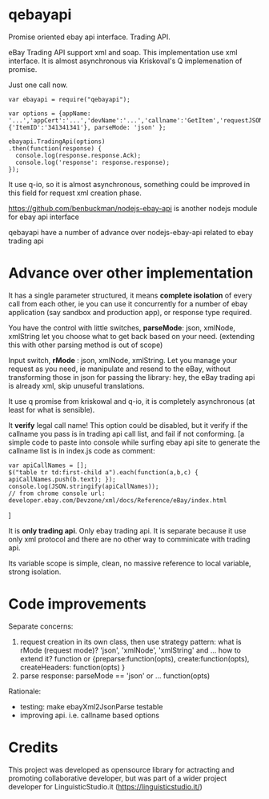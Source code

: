 qebayapi
========

Promise oriented ebay api interface. Trading API.

eBay Trading API support xml and soap. This implementation use xml interface. It is almost asynchronous via Kriskoval's Q implemenation of promise.

Just one call now.

    var ebayapi = require("qebayapi");
    
    var options = {appName: '...','appCert':'...','devName':'...','callname':'GetItem','requestJSON':{'ItemID':'341341341'}, parseMode: 'json' };

    ebayapi.TradingApi(options)
    .then(function(response) {
      console.log(response.response.Ack);
      console.log('response': response.response);
    });


It use q-io, so it is almost asynchronous, something could be improved in this field for request xml creation phase.

https://github.com/benbuckman/nodejs-ebay-api is another nodejs module for ebay api interface

qebayapi have a number of advance over nodejs-ebay-api related to ebay trading api

Advance over other implementation
=================================

It has a single parameter structured, it means **complete isolation** of every call from each other, ie you can use it concurrently for a number of ebay application (say sandbox and production app), or response type required.

You have the control with little switches, **parseMode**: json, xmlNode, xmlString let you choose what to get back based on your need. (extending this with other parsing method is out of scope)

Input switch, **rMode** : json, xmlNode, xmlString. Let you manage your request as you need, ie manipulate and resend to the eBay, without transforming those in json for passing the library: hey, the eBay trading api is already xml, skip unuseful translations.

It use q promise from kriskowal and q-io, it is completely asynchronous (at least for what is sensible).

It **verify** legal call name! This option could be disabled, but it verify if the callname you pass is in trading api call list, and fail if not conforming. [a simple code to paste into console while surfing ebay api site to generate the callname list is in index.js code as comment:

    var apiCallNames = [];
    $("table tr td:first-child a").each(function(a,b,c) { apiCallNames.push(b.text); });
    console.log(JSON.stringify(apiCallNames));
    // from chrome console url: developer.ebay.com/Devzone/xml/docs/Reference/eBay/index.html
]

It is **only trading api**. Only ebay trading api. It is separate because it use only xml protocol and there are no other way to comminicate with trading api.

Its variable scope is simple, clean, no massive reference to local variable, strong isolation.

Code improvements
=================


Separate concerns:
  1. request creation in its own class, then use strategy pattern: what is rMode (request mode)?
    'json', 'xmlNode', 'xmlString' and ... how to extend it? function or
     {preparse:function(opts), create:function(opts), createHeaders: function(opts) }
  1. parse response: parseMode == 'json' or ... function(opts)

Rationale:
* testing: make ebayXml2JsonParse testable
* improving api. i.e. callname based options


# Credits

This project was developed as opensource library for actracting and promoting collaborative developer, but was part of a wider project developer for LinguisticStudio.it (https://linguisticstudio.it/)
